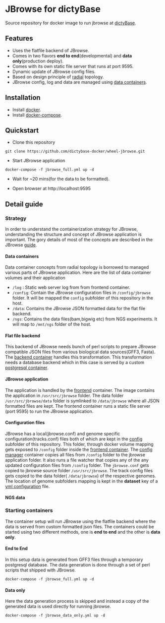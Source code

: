 # JBrowse for dictyBase
Source repository for docker image to run jbrowse at [dictyBase](http://dictybase.org).

## Features
* Uses the flatfile backend of JBrowse.
* Comes in two flavors __end to end__(developmental) and __data only__(production deploy).
* Comes with its own static file server that runs at port 9595.
* Dynamic update of JBrowse config files.
* Based on design principle of [radial](https://github.com/radial/docs) topology. 
* JBrowse config, log and data are managed using [data containers](http://docs.docker.com/userguide/dockervolumes/).

## Installation
* Install [docker](https://docs.docker.com/installation/#installation).
* Install [docker-compose](http://docs.docker.com/compose/install/).

## Quickstart
* Clone this repository

```
git clone https://github.com/dictybase-docker/wheel-jbrowse.git
```

* Start JBrowse application

```
docker-compose -f jbrowse_full.yml up -d
```

* Wait for ~20 mins(for the data to be formatted).

* Open browser at http://localhost:9595

## Detail guide
### Strategy
In order to understand the containerization strategy for JBrowse,
understanding the structure and concept of JBrowse application is
important. The gory details of most of the concepts are described in the
JBrowse [guide](http://gmod.org/wiki/JBrowse_Configuration_Guide).

#### Data containers
Data container concepts from radial topology is borrowed to managed various
parts of JBrowse application. Here are the list of data container volumes and
their application

* `/log` : Static web server log from from frontend container.
* `/config`: Contain the JBrowse configuration files in ```/config/jbrowse```
  folder. It will be mapped the `config` subfolder of this repository in the
  host.
* `/data`: Contains the JBrowse JSON formatted data for the flat file backend.
* `/ngs`: Contains the data files(bam,bigwig etc) from NGS experiments. It
  will map to ```/mnt/ngs``` folder of the host.

#### Flat file backend
This backend of JBrowse needs bunch of perl scripts to prepare JBrowse
compatible JSON files from various biological data sources(GFF3, Fasta).
The [backend
container](https://github.com/dictybase-docker/wheel-jbrowse/tree/master/spoke-jbrowse-backend) 
handles this transformation. This transformation needs a database backend
which in this case is served by a custom [postgresql
container](https://github.com/dictybase-docker/wheel-jbrowse/tree/master/spoke-jbrowse-postgresql).

#### JBrowse application
The application is handled by the
[frontend](https://github.com/dictybase-docker/wheel-jbrowse/tree/master/spoke-jbrowse-frontend)
container. The image contains the application in ```/usr/src/jbrowse``` folder. The data folder ```/usr/src/jbrowse/data```
folder is symlinked to ```/data/jbrowse``` where all JSON formatted files are
kept. The frontend container runs a static file server (port 9595) to run the
JBrowse application.

#### Configuration files
JBrowse has a local(jbrowse.conf) and genome specific
configuration(tracks.conf) files both of which are kept in the
[config](https://github.com/dictybase-docker/wheel-jbrowse/tree/master/config/jbrowse)
subfolder of this repository. This folder, through docker volume mapping gets
exposed to ```/config```  folder inside the [frontend
container](https://github.com/dictybase-docker/wheel-jbrowse/tree/master/spoke-jbrowse-frontend).
The [config
manager](https://github.com/dictybase-docker/wheel-jbrowse/tree/master/spoke-jbrowse-tracks-conf)
container copies all files from ```/config``` folder to the jbrowse
application folder. It also runs a file watcher that copies any of the any
updated configuration files from ```/config``` folder. The ```jbrowse.conf```
gets copied to jbrowse source folder ```/usr/src/jbrowse```. The track config
files gets copied to the data folder( ```/data/jbrowse```) of the respective
genomes. The location of genome subfolders mapping is kept in the __dataset__
key of a [yml
configuration](https://github.com/dictybase-docker/wheel-jbrowse/blob/master/config/jbrowse/export.yml)
file.

#### NGS data


### Starting containers
The container setup will run JBrowse using the flatfile backend where the data
is served from custom formatted json files. The containers could be started
using two different methods, one is __end to end__ and the other is __data only__.

#### End to End
In this setup data is generated from GFF3 files through a temporary postgresql
database. The data generation is done through a set of perl scripts that
shipped with JBrowse. 

```
docker-compose -f jbrowse_full.yml up -d
```

#### Data only
Here the data generation process is skipped and instead a copy of the generated
data is used directly for running jbrowse. 

```
docker-compose -f jbrowse_data_only.yml up -d
```




